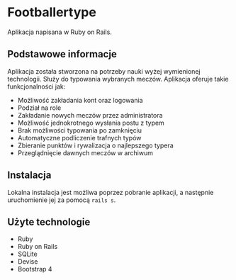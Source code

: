 # Footballertype

Aplikacja napisana w Ruby on Rails.

## Podstawowe informacje

Aplikacja została stworzona na potrzeby nauki wyżej wymienionej technologii. Służy do typowania wybranych meczów. Aplikacja oferuje takie funkcjonalności jak:
- Możliwość zakładania kont oraz logowania
- Podział na role
- Zakładanie nowych meczów przez administratora
- Możliwość jednokrotnego wysłania postu z typem
- Brak możliwości typowania po zamknięciu
- Automatyczne podliczenie trafnych typów
- Zbieranie punktów i rywalizacja o najlepszego typera
- Przeglądnięcie dawnych meczów w archiwum

## Instalacja
Lokalna instalacja jest możliwa poprzez pobranie aplikacji, a następnie uruchomienie jej za pomocą `rails s`.

## Użyte technologie
- Ruby
- Ruby on Rails
- SQLite
- Devise
- Bootstrap 4

